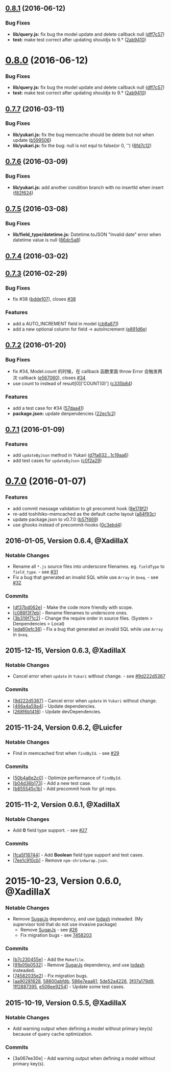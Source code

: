 <a name="0.8.1"></a>
## [0.8.1](https://github.com/XadillaX/Toshihiko/compare/v0.7.7...v0.8.1) (2016-06-12)


### Bug Fixes

* **lib/query.js:** fix bug the model update and delete callback null ([dff7c57](https://github.com/XadillaX/Toshihiko/commit/dff7c57))
* **test:** make test correct after updating shouldjs to 9.* ([2ab9410](https://github.com/XadillaX/Toshihiko/commit/2ab9410))



<a name="0.8.0"></a>
# [0.8.0](https://github.com/XadillaX/Toshihiko/compare/v0.7.7...v0.8.0) (2016-06-12)



### Bug Fixes

* **lib/query.js:** fix bug the model update and delete callback null ([dff7c57](https://github.com/XadillaX/Toshihiko/commit/dff7c57))
* **test:** make test correct after updating shouldjs to 9.* ([2ab9410](https://github.com/XadillaX/Toshihiko/commit/2ab9410))



<a name="0.7.7"></a>
## [0.7.7](https://github.com/XadillaX/Toshihiko/compare/v0.7.6...v0.7.7) (2016-03-11)


### Bug Fixes

* **lib/yukari.js:** fix the bug memcache should be delete but not when update ([b599506](https://github.com/XadillaX/Toshihiko/commit/b599506))
* **lib/yukari.js:** fix the bug: null is not equl to false(or 0, '') ([6fd7c12](https://github.com/XadillaX/Toshihiko/commit/6fd7c12))



<a name="0.7.6"></a>
## [0.7.6](https://github.com/XadillaX/Toshihiko/compare/v0.7.5...v0.7.6) (2016-03-09)


### Bug Fixes

* **lib/yukari.js:** add another condition branch with no insertId when insert ([f82f624](https://github.com/XadillaX/Toshihiko/commit/f82f624))



<a name="0.7.5"></a>
## [0.7.5](https://github.com/XadillaX/Toshihiko/compare/v0.7.4...v0.7.5) (2016-03-08)


### Bug Fixes

* **lib/field_type/datetime.js:** Datetime.toJSON "Invalid date" error when datetime value is null ([86dc5a8](https://github.com/XadillaX/Toshihiko/commit/86dc5a8))



<a name="0.7.4"></a>
## [0.7.4](https://github.com/XadillaX/Toshihiko/compare/v0.7.3...v0.7.4) (2016-03-02)




<a name="0.7.3"></a>
## [0.7.3](https://github.com/XadillaX/Toshihiko/compare/v0.7.2...v0.7.3) (2016-02-29)


### Bug Fixes

* fix #38 ([bdde107](https://github.com/XadillaX/Toshihiko/commit/bdde107)), closes [#38](https://github.com/XadillaX/Toshihiko/issues/38)

### Features

* add a AUTO_INCREMENT field in model ([cb8a871](https://github.com/XadillaX/Toshihiko/commit/cb8a871))
* add a new optional column for field -> autoIncrement ([e891d6e](https://github.com/XadillaX/Toshihiko/commit/e891d6e))



<a name="0.7.2"></a>
## [0.7.2](https://github.com/XadillaX/Toshihiko/compare/v0.7.1...v0.7.2) (2016-01-20)

### Bug Fixes

* fix #34, Model.count 的时候，在 callback 函数里面 throw Error 会触发两次 callback ([e567060](https://github.com/XadillaX/Toshihiko/commit/e567060)), closes [#34](https://github.com/XadillaX/Toshihiko/issues/34)
* use count to instead of result[0]['COUNT(0)'] ([c335b84](https://github.com/XadillaX/Toshihiko/commit/c335b84))

### Features

* add a test case for #34 ([57daa41](https://github.com/XadillaX/Toshihiko/commit/57daa41))
* **package.json:** update denpendencies ([22ec1c2](https://github.com/XadillaX/Toshihiko/commit/22ec1c2))

<a name="0.7.1"></a>
## [0.7.1](https://github.com/XadillaX/Toshihiko/compare/v0.7.0...v0.7.1) (2016-01-09)

### Features

* add `updateByJson` method in Yukari ([d7fa632...1c19aa6](https://github.com/XadillaX/Toshihiko/compare/d7fa632...1c19aa6))
* add test cases for `updateByJson` ([c0f2a29](https://github.com/XadillaX/Toshihiko/commit/c0f2a291661f4c89227ac5f63e20bff1eaef9e0a))

# [0.7.0](https://github.com/XadillaX/Toshihiko/compare/0.6.4...v0.7.0) (2016-01-07)

### Features

* add commit message validation to git precommit hook ([8e178f2](https://github.com/XadillaX/Toshihiko/commit/8e178f2))
* re-add toshihiko-memcached as the default cache layout ([a84f93c](https://github.com/XadillaX/Toshihiko/commit/a84f93c))
* update package.json to v0.7.0 ([b57f469](https://github.com/XadillaX/Toshihiko/commit/b57f469))
* use ghooks instead of precommit-hooks ([0c3ebd4](https://github.com/XadillaX/Toshihiko/commit/0c3ebd4))

## 2016-01-05, Version 0.6.4, @XadillaX

### Notable Changes

  + Rename all `*.js` source files into underscore filenames. eg. `fieldType` to `field_type`. - see [#31](https://github.com/XadillaX/Toshihiko/pull/31)
  + Fix a bug that generated an invalid SQL while use `Array` in `$neq`. - see [#32](http://github.com/XadillaX/Toshihiko/pull/32)

### Commits
  + [[df37bd062e](https://github.com/XadillaX/Toshihiko/commit/df37bd062e)] - Make the code more friendly with scope.
  + [[c088f3f7eb](https://github.com/XadillaX/Toshihiko/commit/c088f3f7eb)] - Rename filenames to underscore ones.
  + [[3b319f71c2](https://github.com/XadillaX/Toshihiko/commit/3b319f71c2)] - Change the require order in source files. (System > Denpendencies > Local)
  + [[eda60efc38](https://github.com/XadillaX/Toshihiko/commit/eda60efc38)] - Fix a bug that generated an invalid SQL while use `Array` in `$neq`.

## 2015-12-15, Version 0.6.3, @XadillaX

### Notable Changes

  + Cancel error when `update` in `Yukari` without change. - see [#9d222d5367](https://github.com/XadillaX/Toshihiko/commit/9d222d53677970375feb13e861cfc80bee265998)

### Commits
  + [[9d222d5367](https://github.com/XadillaX/Toshihiko/commit/9d222d5367)] - Cancel error when `update` in `Yukari` without change.
  + [[466a4a59a4](https://github.com/XadillaX/Toshihiko/commit/466a4a59a4)] - Update dependencies.
  + [[268f6b1418](https://github.com/XadillaX/Toshihiko/commit/268f6b1418)] - Update devDependencies.

## 2015-11-24, Version 0.6.2, @Luicfer

### Notable Changes

  + Find in memcached first when `findById`. - see [#29](https://github.com/XadillaX/Toshihiko/pull/29)

### Commits
  + [[50b4a6e2c0](https://github.com/XadillaX/Toshihiko/commit/50b4a6e2c0)] - Optimize performance of `findById`.
  + [[b04d36b173](https://github.com/XadillaX/Toshihiko/commit/b04d36b173)] - Add a new test case.
  + [[b855545c1b](https://github.com/XadillaX/Toshihiko/commit/b855545c1b)] - Add precommit hook for git repo.

## 2015-11-2, Version 0.6.1, @XadillaX

### Notable Changes

  + Add **0** field type support. - see [#27](https://github.com/XadillaX/Toshihiko/pull/27)

### Commits
  + [[fca5f18744](https://github.com/XadillaX/Toshihiko/commit/fca5f18744)] - Add **Boolean** field type support and test cases.
  + [[7ee1c910cb](https://github.com/XadillaX/Toshihiko/commit/7ee1c910cb)] - Remove `npm-shrinkwrap.json`.

# 2015-10-23, Version 0.6.0, @XadillaX

### Notable Changes

+ Remove [SugarJs](http://sugarjs.com/) dependency, and use [lodash](https://lodash.com/) insteaded. (My supervisor told that do not use invasive package)
  - Remove [SugarJs](http://sugarjs.com/) - see [#26](https://github.com/XadillaX/Toshihiko/pull/26)
  - Fix migration bugs - see [7458203](https://github.com/XadillaX/Toshihiko/commit/7458203)

### Commits
  + [[b7c230455e](https://github.com/XadillaX/Toshihiko/commit/b7c230455e)] - Add the `Makefile`.
  + [[91b05b0532](https://github.com/XadillaX/Toshihiko/commit/91b05b0532)] - Remove [SugarJs](http://sugarjs.com/) dependency, and use [lodash](https://lodash.com/) insteaded.
  + [[74582035e2](https://github.com/XadillaX/Toshihiko/commit/74582035e2)] - Fix migration bugs.
  + [[aa90281628](https://github.com/XadillaX/Toshihiko/commit/aa90281628), [58800abfdb](https://github.com/XadillaX/Toshihiko/commit/58800abfdb), [586e7eaa61](https://github.com/XadillaX/Toshihiko/commit/586e7eaa61), [5de52a4226](https://github.com/XadillaX/Toshihiko/commit/5de52a4226), [3f07a179d9](https://github.com/XadillaX/Toshihiko/commit/3f07a179d9), [1ff2887395](1ff2887395), [e506ee9254](https://github.com/XadillaX/Toshihiko/commit/e506ee9254)] - Update some test cases.

## 2015-10-19, Version 0.5.5, @XadillaX

### Notable Changes

+ Add warning output when defining a model without primary key(s) because of query cache optimization.

### Commits

+ [3a067ee30e] - Add warning output when defining a model without primary key(s).
